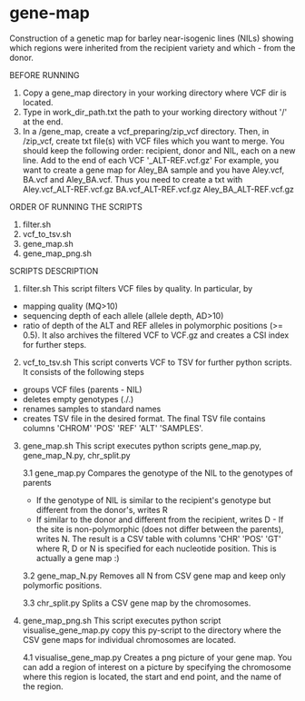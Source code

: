 # gene-map
Construction of a genetic map for barley near-isogenic lines (NILs) showing which regions were inherited from the recipient variety and which - from the donor.

BEFORE RUNNING

1. Copy a gene_map directory in your working directory where VCF dir is located.
2. Type in work_dir_path.txt the path to your working directory without '/' at the end.
3. In a /gene_map, create a vcf_preparing/zip_vcf directory. Then, in /zip_vcf, create txt file(s) with VCF files which you want to merge. You should keep the following order: recipient, donor and NIL, each on a new line. Add to the end of each VCF '_ALT-REF.vcf.gz' 
	For example, you want to create a gene map for Aley_BA sample and you have Aley.vcf, BA.vcf and Aley_BA.vcf. Thus you need to create a txt with 
	Aley.vcf_ALT-REF.vcf.gz
	BA.vcf_ALT-REF.vcf.gz
	Aley_BA_ALT-REF.vcf.gz


ORDER OF RUNNING THE SCRIPTS

1. filter.sh
2. vcf_to_tsv.sh
3. gene_map.sh
4. gene_map_png.sh


SCRIPTS DESCRIPTION

1. filter.sh
This script filters VCF files by quality.
In particular, by
 - mapping quality (MQ>10)
 - sequencing depth of each allele (allele depth, AD>10)
 - ratio of depth of the ALT and REF alleles in polymorphic positions (>= 0.5).
It also archives the filtered VCF to VCF.gz and creates a CSI index for further steps.


2. vcf_to_tsv.sh
This script converts VCF to TSV for further python scripts.
It consists of the following steps 
- groups VCF files (parents - NIL)
- deletes empty genotypes (./.)
- renames samples to standard names
- creates TSV file in the desired format.
The final TSV file contains columns 'CHROM' 'POS' 'REF' 'ALT' 'SAMPLES'.


3. gene_map.sh
This script executes python scripts gene_map.py, gene_map_N.py, chr_split.py

	3.1 gene_map.py
	Compares the genotype of the NIL to the genotypes of parents
	- If the genotype of NIL is similar to the recipient's genotype but different from the donor's, writes R
	- If similar to the donor and different from the recipient, writes D 	- If the site is non-polymorphic (does not differ between the parents), writes N.
	The result is a CSV table with columns 'CHR' 'POS' 'GT' where R, D or N is specified for each nucleotide position. This is actually a gene map :)

	3.2 gene_map_N.py
	Removes all N from CSV gene map and keep only polymorfic positions.

	3.3 chr_split.py
	Splits a CSV gene map by the chromosomes.


4. gene_map_png.sh
This script executes python script visualise_gene_map.py
copy this py-script to the directory where the CSV gene maps for individual chromosomes are located.

	4.1 visualise_gene_map.py
	Creates a png picture of your gene map.
	You can add a region of interest on a picture by specifying the chromosome where this region is located, the start and end point, and the name of the region. 
